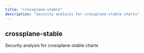 ```yaml
---
title: "crossplane-stable"
description: "Security analysis for crossplane-stable charts"
---
```


## crossplane-stable

Security analysis for crossplane-stable charts
